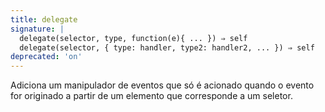 ```yaml
---
title: delegate
signature: |
  delegate(selector, type, function(e){ ... }) ⇒ self
  delegate(selector, { type: handler, type2: handler2, ... }) ⇒ self
deprecated: 'on'
---
```


Adiciona um manipulador de eventos que só é acionado quando o evento for originado a partir de um
elemento que corresponde a um seletor.